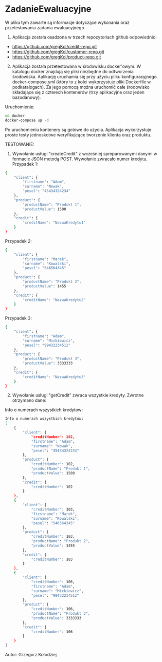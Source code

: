 # ZadanieEwaluacyjne

W pliku tym zawarte są informacje dotyczące wykonania oraz przetestowania zadania ewaluacyjnego.

1. Aplikacja została osadzona w trzech repozytoriach github odpowiednio:
* https://github.com/gregKol/credit-repo.git
* https://github.com/gregKol/customer-repo.git
* https://github.com/gregKol/product-repo.git

2. Aplikacja została przetestowana w środowisku docker'owym. 
W katalogu docker znajdują się pliki niezbędne do odtworzenia środowiska. Aplikację uruchamia się przy użyciu pliku konfiguracyjnego docker-compose.yml (który to z kolei wykorzystuje pliki Dockerfile w podkatalogach). Za jego pomocą można uruchomić całe środowisko składające się z czterech kontenerów (trzy aplikacyjne oraz jeden bazodanowy).

Uruchomienie:
```sh
cd docker
docker-compose up -d
```

Po uruchomieniu kontenery są gotowe do użycia.
Aplikacja wykorzystuje proste testy jednoskotwe weryfikujcące tworzenie klienta oraz produktu.


TESTOWANIE:

1. Wywołanie usługi "createCredit" z wcześniej spreparowanymi danymi w formacie JSON metodą POST. Wywołanie zwracało numer kredytu. 
Przypadek 1:


```sh
{
	"client": {
		"firstname": "Adam",
		"surname": "Nowak",
		"pesel": "45434324234"
	},
	"product": {
		"productName": "Produkt 1",
		"productValue": 1500
	},
	"credit": {
		"creditName": "NazwaKredytu1"
	}
}
```

Przypadek 2:

```sh
{
	"client": {
		"firstname": "Marek",
		"surname": "Kowalski",
		"pesel": "546564345"
	},
	"product": {
		"productName": "Produkt 2",
		"productValue": 1455
	},
	"credit": {
		"creditName": "NazwaKredytu2"
	}
}
```

Przypadek 3:

```sh
{
	"client": {
		"firstname": "Adam",
		"surname": "Mickiewicz",
		"pesel": "99432234512"
	},
	"product": {
		"productName": "Produkt 3",
		"productValue": 3333333
	},
	"credit": {
		"creditName": "NazwaKredytu3"
	}
}
```

2. Wywołanie usługi "getCredit" zwraca wszystkie kredyty. Zwrotne otrzymano dane:

Info o numerach wszystkich kredytow:
```sh
Info o numerach wszystkich kredytów: 
[
	{
		"client": {
			"creditNumber": 102,
			"firstname": "Adam",
			"surname": "Nowak",
			"pesel": "45434324234"
		},
		"product": {
			"creditNumber": 102,
			"productName": "Produkt 1",
			"productValue": 1500
		},
		"credit": {
			"creditNumber": 102
		}
	},
	{
		"client": {
			"creditNumber": 103,
			"firstname": "Marek",
			"surname": "Kowalski",
			"pesel": "546564345"
		},
		"product": {
			"creditNumber": 103,
			"productName": "Produkt 2",
			"productValue": 1455
		},
		"credit": {
			"creditNumber": 103
		}
	},
	{
		"client": {
			"creditNumber": 106,
			"firstname": "Adam",
			"surname": "Mickiewicz",
			"pesel": "99432234512"
		},
		"product": {
			"creditNumber": 106,
			"productName": "Produkt 3",
			"productValue": 3333333
		},
		"credit": {
			"creditNumber": 106
		}
	}
]
```

Autor:
Grzegorz Kołodziej
